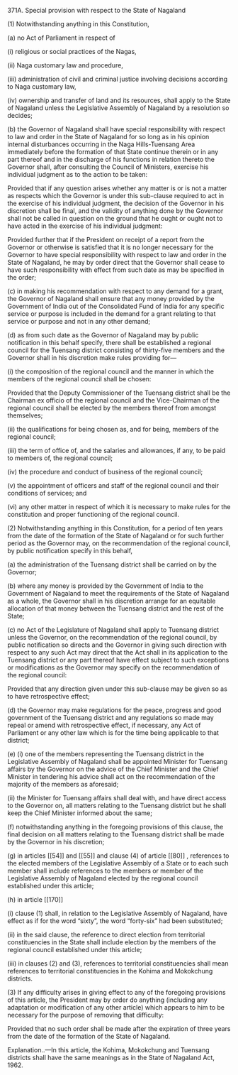 371A. Special provision with respect to the State of Nagaland

(1) Notwithstanding anything in this Constitution,

(a) no Act of Parliament in respect of

(i) religious or social practices of the Nagas,

(ii) Naga customary law and procedure,

(iii) administration of civil and criminal justice involving decisions according to Naga customary law,

(iv) ownership and transfer of land and its resources, shall apply to the State of Nagaland unless the Legislative Assembly of Nagaland by a resolution so decides;

(b) the Governor of Nagaland shall have special responsibility with respect to law and order in the State of Nagaland for so long as in his opinion internal disturbances occurring in the Naga Hills-Tuensang Area immediately before the formation of that State continue therein or in any part thereof and in the discharge of his functions in relation thereto the Governor shall, after consulting the Council of Ministers, exercise his individual judgment as to the action to be taken:

Provided that if any question arises whether any matter is or is not a matter as respects which the Governor is under this sub-clause required to act in the exercise of his individual judgment, the decision of the Governor in his discretion shall be final, and the validity of anything done by the Governor shall not be called in question on the ground that he ought or ought not to have acted in the exercise of his individual judgment:

Provided further that if the President on receipt of a report from the Governor or otherwise is satisfied that it is no longer necessary for the Governor to have special responsibility with respect to law and order in the State of Nagaland, he may by order direct that the Governor shall cease to have such responsibility with effect from such date as may be specified in the order;

(c) in making his recommendation with respect to any demand for a grant, the Governor of Nagaland shall ensure that any money provided by the Government of India out of the Consolidated Fund of India for any specific service or purpose is included in the demand for a grant relating to that service or purpose and not in any other demand;

(d) as from such date as the Governor of Nagaland may by public notification in this behalf specify, there shall be established a regional council for the Tuensang district consisting of thirty-five members and the Governor shall in his discretion make rules providing for—

(i) the composition of the regional council and the manner in which the members of the regional council shall be chosen:

Provided that the Deputy Commissioner of the Tuensang district shall be the Chairman ex officio of the regional council and the Vice-Chairman of the regional council shall be elected by the members thereof from amongst themselves;

(ii) the qualifications for being chosen as, and for being, members of the regional council;

(iii) the term of office of, and the salaries and allowances, if any, to be paid to members of, the regional council;

(iv) the procedure and conduct of business of the regional council;

(v) the appointment of officers and staff of the regional council and their conditions of services; and

(vi) any other matter in respect of which it is necessary to make rules for the constitution and proper functioning of the regional council.

(2) Notwithstanding anything in this Constitution, for a period of ten years from the date of the formation of the State of Nagaland or for such further period as the Governor may, on the recommendation of the regional council, by public notification specify in this behalf,

(a) the administration of the Tuensang district shall be carried on by the Governor;

(b) where any money is provided by the Government of India to the Government of Nagaland to meet the requirements of the State of Nagaland as a whole, the Governor shall in his discretion arrange for an equitable allocation of that money between the Tuensang district and the rest of the State;

(c) no Act of the Legislature of Nagaland shall apply to Tuensang district unless the Governor, on the recommendation of the regional council, by public notification so directs and the Governor in giving such direction with respect to any such Act may direct that the Act shall in its application to the Tuensang district or any part thereof have effect subject to such exceptions or modifications as the Governor may specify on the recommendation of the regional council:

Provided that any direction given under this sub-clause may be given so as to have retrospective effect;

(d) the Governor may make regulations for the peace, progress and good government of the Tuensang district and any regulations so made may repeal or amend with retrospective effect, if necessary, any Act of Parliament or any other law which is for the time being applicable to that district;

(e) (i) one of the members representing the Tuensang district in the Legislative Assembly of Nagaland shall be appointed Minister for Tuensang affairs by the Governor on the advice of the Chief Minister and the Chief Minister in tendering his advice shall act on the recommendation of the majority of the members as aforesaid;

(ii) the Minister for Tuensang affairs shall deal with, and have direct access to the Governor on, all matters relating to the Tuensang district but he shall keep the Chief Minister informed about the same;

(f) notwithstanding anything in the foregoing provisions of this clause, the final decision on all matters relating to the Tuensang district shall be made by the Governor in his discretion;

(g) in articles [[54]] and [[55]]  and clause (4) of article [[80]] , references to the elected members of the Legislative Assembly of a State or to each such member shall include references to the members or member of the Legislative Assembly of Nagaland elected by the regional council established under this article;

(h) in article [[170]] 

(i) clause (1) shall, in relation to the Legislative Assembly of Nagaland, have effect as if for the word “sixty”, the word “forty-six” had been substituted;

(ii) in the said clause, the reference to direct election from territorial constituencies in the State shall include election by the members of the regional council established under this article;

(iii) in clauses (2) and (3), references to territorial constituencies shall mean references to territorial constituencies in the Kohima and Mokokchung districts.

(3) If any difficulty arises in giving effect to any of the foregoing provisions of this article, the President may by order do anything (including any adaptation or modification of any other article) which appears to him to be necessary for the purpose of removing that difficulty:

Provided that no such order shall be made after the expiration of three years from the date of the formation of the State of Nagaland.

Explanation..—In this article, the Kohima, Mokokchung and Tuensang districts shall have the same meanings as in the State of Nagaland Act, 1962.


